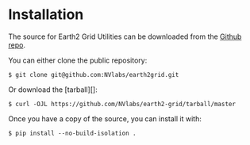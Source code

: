 # Installation

The source for Earth2 Grid Utilities can be downloaded from
the [Github repo][].

You can either clone the public repository:

``` console
$ git clone git@github.com:NVlabs/earth2grid.git
```

Or download the [tarball][]:

``` console
$ curl -OJL https://github.com/NVlabs/earth2-grid/tarball/master
```

Once you have a copy of the source, you can install it with:

``` console
$ pip install --no-build-isolation .
```

  [Github repo]: https://github.com/NVlabs/earth2grid
